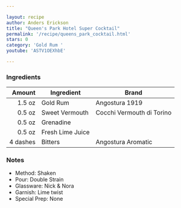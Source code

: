 ```yaml
---

layout: recipe
author: Anders Erickson
title: "Queen's Park Hotel Super Cocktail"
permalink: '/recipe/queens_park_cocktail.html'
stars: 0
category: 'Gold Rum '
youtube: 'ASTV1OEXhbE'

---
```


### Ingredients

| Amount   | Ingredient       | Brand                     |
| -------: | ---------------- | ------------------------- |
|   1.5 oz | Gold Rum         | Angostura 1919            |
|   0.5 oz | Sweet Vermouth   | Cocchi Vermouth di Torino |
|   0.5 oz | Grenadine        |
|   0.5 oz | Fresh Lime Juice |
| 4 dashes | Bitters          | Angostura Aromatic        |

### Notes

- Method: Shaken
- Pour: Double Strain
- Glassware: Nick & Nora
- Garnish: Lime twist
- Special Prep: None

